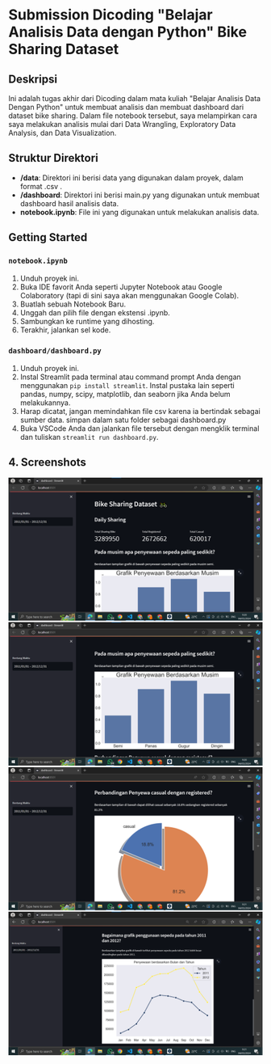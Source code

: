 # Submission Dicoding "Belajar Analisis Data dengan Python" Bike Sharing Dataset

## Deskripsi

Ini adalah tugas akhir dari Dicoding dalam mata kuliah "Belajar Analisis Data Dengan Python" untuk membuat analisis dan membuat dashboard dari dataset bike sharing. Dalam file notebook tersebut, saya melampirkan cara saya melakukan analisis mulai dari Data Wrangling, Exploratory Data Analysis, dan Data Visualization.

## Struktur Direktori

- **/data**: Direktori ini berisi data yang digunakan dalam proyek, dalam format .csv .
- **/dashboard**: Direktori ini berisi main.py yang digunakan untuk membuat dashboard hasil analisis data.
- **notebook.ipynb**: File ini yang digunakan untuk melakukan analisis data.

## Getting Started
### `notebook.ipynb`
1. Unduh proyek ini.
2. Buka IDE favorit Anda seperti Jupyter Notebook atau Google Colaboratory (tapi di sini saya akan menggunakan Google Colab).
3. Buatlah sebuah Notebook Baru.
4. Unggah dan pilih file dengan ekstensi .ipynb.
5. Sambungkan ke runtime yang dihosting.
6. Terakhir, jalankan sel kode.

### `dashboard/dashboard.py`
1. Unduh proyek ini.
2. Instal Streamlit pada terminal atau command prompt Anda dengan menggunakan `pip install streamlit`. Instal pustaka lain seperti pandas, numpy, scipy, matplotlib, dan seaborn jika Anda belum melakukannya.
3. Harap dicatat, jangan memindahkan file csv karena ia bertindak sebagai sumber data. simpan dalam satu folder sebagai dashboard.py
4. Buka VSCode Anda dan jalankan file tersebut dengan mengklik terminal dan tuliskan `streamlit run dashboard.py`.

## 4. Screenshots
![alt text](screenshots/1.png)
![alt text](screenshots/2.png)
![alt text](screenshots/3.png)
![alt text](screenshots/4.png)

